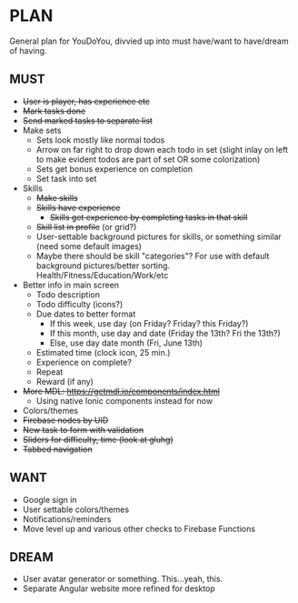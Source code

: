 # PLAN

General plan for YouDoYou, divvied up into must have/want to have/dream of having.

## MUST
* ~~User is player, has experience etc~~
* ~~Mark tasks done~~
* ~~Send marked tasks to separate list~~
* Make sets
  * Sets look mostly like normal todos
  * Arrow on far right to drop down each todo in set (slight inlay on left to make evident todos are part of set OR some colorization)
  * Sets get bonus experience on completion
  * Set task into set
* Skills
  * ~~Make skills~~
  * ~~Skills have experience~~
    * ~~Skills get experience by completing tasks in that skill~~
  * ~~Skill list in profile~~ (or grid?)
  * User-settable background pictures for skills, or something similar (need some default images)
  * Maybe there should be skill "categories"? For use with default background pictures/better sorting. Health/Fitness/Education/Work/etc
* Better info in main screen
  * Todo description
  * Todo difficulty (icons?)
  * Due dates to better format
    * If this week, use day (on Friday? Friday? this Friday?)
    * If this month, use day and date (Friday the 13th? Fri the 13th?)
    * Else, use day date month (Fri, June 13th)
  * Estimated time (clock icon, 25 min.)
  * Experience on complete?
  * Repeat
  * Reward (if any)
* ~~More MDL: https://getmdl.io/components/index.html~~
  * Using native Ionic components instead for now
* Colors/themes
* ~~Firebase nodes by UID~~
* ~~New task to form with validation~~
* ~~Sliders for difficulty, time (look at gluhg)~~
* ~~Tabbed navigation~~


## WANT
* Google sign in
* User settable colors/themes
* Notifications/reminders
* Move level up and various other checks to Firebase Functions


## DREAM
* User avatar generator or something. This...yeah, this.
* Separate Angular website more refined for desktop

